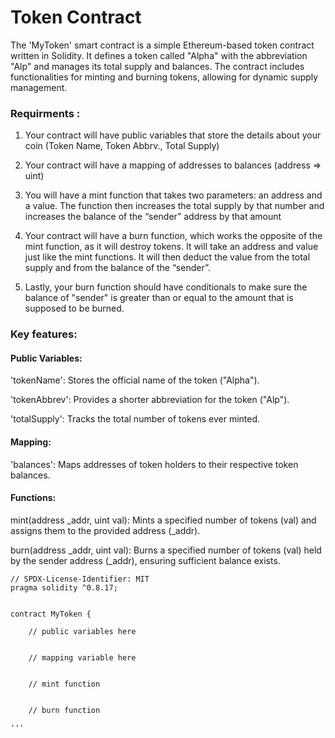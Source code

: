 
# Token Contract

The 'MyToken' smart contract is a simple Ethereum-based token contract written in Solidity. It defines a token called "Alpha" with the abbreviation "Alp" and manages its total supply and balances. The contract includes functionalities for minting and burning tokens, allowing for dynamic supply management.

### Requirments :

1. Your contract will have public variables that store the details about your coin (Token Name, Token Abbrv., Total Supply)

2. Your contract will have a mapping of addresses to balances (address => uint)

3. You will have a mint function that takes two parameters: an address and a value. 
       The function then increases the total supply by that number and increases the balance 
       of the “sender” address by that amount

4. Your contract will have a burn function, which works the opposite of the mint function, as it will destroy tokens. 
       It will take an address and value just like the mint functions. It will then deduct the value from the total supply 
       and from the balance of the “sender”.

5. Lastly, your burn function should have conditionals to make sure the balance of "sender" is greater than or equal 
       to the amount that is supposed to be burned.

### Key features:

#### Public Variables:

'tokenName': Stores the official name of the token ("Alpha").

'tokenAbbrev': Provides a shorter abbreviation for the token ("Alp").

'totalSupply': Tracks the total number of tokens ever minted.

#### Mapping:
'balances': Maps addresses of token holders to their respective token balances.

#### Functions:
mint(address _addr, uint val): Mints a specified number of tokens (val) and assigns them to the provided address (_addr).

burn(address _addr, uint val): Burns a specified number of tokens (val) held by the sender address (_addr), ensuring sufficient balance exists.








              
    




```solidity
// SPDX-License-Identifier: MIT
pragma solidity ^0.8.17;


contract MyToken {

    // public variables here
    

    // mapping variable here
    

    // mint function
    
    
    // burn function
    
'''

